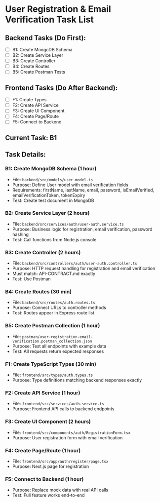 # User Registration & Email Verification Task List

## Backend Tasks (Do First):
- [ ] B1: Create MongoDB Schema
- [ ] B2: Create Service Layer  
- [ ] B3: Create Controller
- [ ] B4: Create Routes
- [ ] B5: Create Postman Tests

## Frontend Tasks (Do After Backend):
- [ ] F1: Create Types
- [ ] F2: Create API Service
- [ ] F3: Create UI Component
- [ ] F4: Create Page/Route
- [ ] F5: Connect to Backend

## Current Task: B1

## Task Details:

### B1: Create MongoDB Schema (1 hour)
- File: `backend/src/models/user.model.ts`
- Purpose: Define User model with email verification fields
- Requirements: firstName, lastName, email, password, isEmailVerified, emailVerificationToken, tokenExpiry
- Test: Create test document in MongoDB

### B2: Create Service Layer (2 hours)
- File: `backend/src/services/auth/user-auth.service.ts`
- Purpose: Business logic for registration, email verification, password hashing
- Test: Call functions from Node.js console

### B3: Create Controller (2 hours)
- File: `backend/src/controllers/auth/user-auth.controller.ts`
- Purpose: HTTP request handling for registration and email verification
- Must match: API-CONTRACT.md exactly
- Test: Use Postman

### B4: Create Routes (30 min)
- File: `backend/src/routes/auth.routes.ts`
- Purpose: Connect URLs to controller methods
- Test: Routes appear in Express route list

### B5: Create Postman Collection (1 hour)
- File: `postman/user-registration-email-verification.postman_collection.json`
- Purpose: Test all endpoints with example data
- Test: All requests return expected responses

### F1: Create TypeScript Types (30 min)
- File: `frontend/src/types/auth.types.ts`
- Purpose: Type definitions matching backend responses exactly

### F2: Create API Service (1 hour)
- File: `frontend/src/services/auth.service.ts` 
- Purpose: Frontend API calls to backend endpoints

### F3: Create UI Component (2 hours)
- File: `frontend/src/components/auth/RegistrationForm.tsx`
- Purpose: User registration form with email verification

### F4: Create Page/Route (1 hour)
- File: `frontend/src/app/auth/register/page.tsx`
- Purpose: Next.js page for registration

### F5: Connect to Backend (1 hour)
- Purpose: Replace mock data with real API calls
- Test: Full feature works end-to-end
